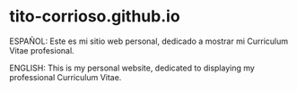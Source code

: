 # tito-corrioso.github.io

ESPAÑOL: Este es mi sitio web personal, dedicado a mostrar mi Curriculum Vitae profesional.

ENGLISH: This is my personal website, dedicated to displaying my professional Curriculum Vitae.
